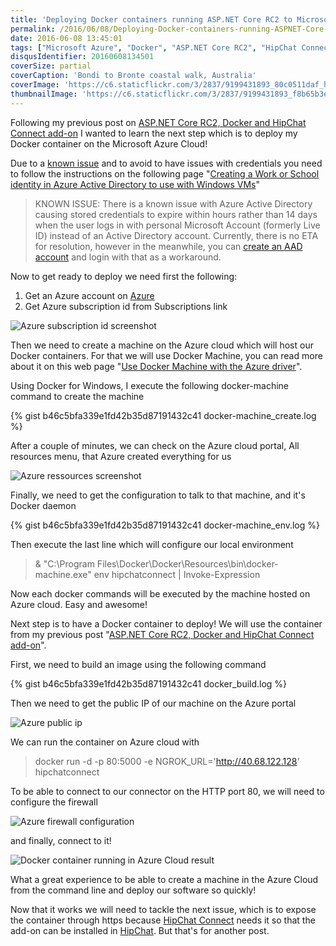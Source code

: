 ```yaml
---
title: 'Deploying Docker containers running ASP.NET Core RC2 to Microsoft Azure Cloud'
permalink: /2016/06/08/Deploying-Docker-containers-running-ASPNET-Core-RC2-to-Microsoft-Azure-Cloud/
date: 2016-06-08 13:45:01
tags: ["Microsoft Azure", "Docker", "ASP.NET Core RC2", "HipChat Connect"]
disqusIdentifier: 20160608134501
coverSize: partial
coverCaption: 'Bondi to Bronte coastal walk, Australia'
coverImage: 'https://c6.staticflickr.com/3/2837/9199431893_80c0511daf_h.jpg'
thumbnailImage: 'https://c6.staticflickr.com/3/2837/9199431893_f8b65b3e48_q.jpg'
---
```

Following my previous post on [ASP.NET Core RC2, Docker and HipChat Connect add-on](https://laurentkempe.com/2016/05/16/ASP-NET-Core-RC2-Docker-and-HipChat-Connect-add-on/) I wanted to learn the next step which is to deploy my Docker container on the Microsoft Azure Cloud!
<!-- more -->

Due to a [known issue](https://docs.docker.com/machine/drivers/azure/) and to avoid to have issues with credentials you need to follow the instructions on the following page "[Creating a Work or School identity in Azure Active Directory to use with Windows VMs](https://azure.microsoft.com/en-us/documentation/articles/virtual-machines-windows-create-aad-work-id/)"

>KNOWN ISSUE: There is a known issue with Azure Active Directory causing stored credentials to expire within hours rather than 14 days when the user logs in with personal Microsoft Account (formerly Live ID) instead of an Active Directory account. Currently, there is no ETA for resolution, however in the meanwhile, you can [create an AAD account](https://azure.microsoft.com/documentation/articles/virtual-machines-windows-create-aad-work-id/) and login with that as a workaround.

Now to get ready to deploy we need first the following:

1. Get an Azure account on [Azure](https://azure.microsoft.com)
2. Get Azure subscription id from Subscriptions link

![Azure subscription id screenshot](https://c5.staticflickr.com/8/7435/27355205412_b5b2f751fa_o.jpg)

Then we need to create a machine on the Azure cloud which will host our Docker containers. For that we will use Docker Machine, you can read more about it on this web page "[Use Docker Machine with the Azure driver](https://azure.microsoft.com/en-us/documentation/articles/virtual-machines-linux-docker-machine/)". 

Using Docker for Windows, I execute the following docker-machine command to create the machine

{% gist b46c5bfa339e1fd42b35d87191432c41 docker-machine_create.log %}

After a couple of minutes, we can check on the Azure cloud portal, All resources menu, that Azure created everything for us

![Azure ressources screenshot](https://c1.staticflickr.com/8/7006/27177992480_1b3056ce8f_o.jpg)

Finally, we need to get the configuration to talk to that machine, and it's Docker daemon

{% gist b46c5bfa339e1fd42b35d87191432c41 docker-machine_env.log %}

Then execute the last line which will configure our local environment  

> & "C:\Program Files\Docker\Docker\Resources\bin\docker-machine.exe" env hipchatconnect | Invoke-Expression

Now each docker commands will be executed by the machine hosted on Azure cloud.
Easy and awesome!

Next step is to have a Docker container to deploy! We will use the container from my previous post "[ASP.NET Core RC2, Docker and HipChat Connect add-on](http://laurentkempe.com/2016/05/16/ASP-NET-Core-RC2-Docker-and-HipChat-Connect-add-on/)".

First, we need to build an image using the following command

{% gist b46c5bfa339e1fd42b35d87191432c41 docker_build.log %}

Then we need to get the public IP of our machine on the Azure portal 

![Azure public ip](https://c6.staticflickr.com/8/7370/26847519653_66bc0cc208_o.jpg)

We can run the container on Azure cloud with

> docker run -d -p 80:5000 -e NGROK_URL='http://40.68.122.128' hipchatconnect

To be able to connect to our connector on the HTTP port 80, we will need to configure the firewall

![Azure firewall configuration](https://c3.staticflickr.com/8/7375/27420164226_eaa9aa3d94_o.jpg)

and finally, connect to it!

![Docker container running in Azure Cloud result](https://c6.staticflickr.com/8/7515/27383357301_ef760d740b_o.jpg)

What a great experience to be able to create a machine in the Azure Cloud from the command line and deploy our software so quickly!

Now that it works we will need to tackle the next issue, which is to expose the container through https because [HipChat Connect](https://developer.atlassian.com/hipchat/about-hipchat-connect) needs it so that the add-on can be installed in [HipChat](https://www.hipchat.com/). But that's for another post.
